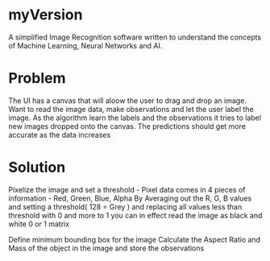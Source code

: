 # myVersion
  A simplified Image Recognition software written to understand the concepts of Machine Learning, Neural Networks and AI.
  
# Problem
  The UI has a canvas that will aloow the user to drag and drop an image.
  Want to read the image data, make observations and let the user label the image.
  As the algorithm learn the labels and the observations it tries to label new images dropped onto the canvas.
  The predictions should get more accurate as the data increases
  
 # Solution
  
  Pixelize the image and set a threshold 
    - Pixel data comes in 4 pieces of information - Red, Green, Blue, Alpha
      By Averaging out the R, G, B  values and setting a threshold( 128 = Grey )
      and replacing all values less than threshold with 0 and more to 1
      you can in effect read the image as black and white 0 or 1 matrix

     

  Define minimum bounding box for the image
  Calculate the Aspect Ratio and Mass of the object in the image and store the observations
  
  

